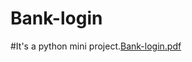 # Bank-login
#It's a python mini project.[Bank-login.pdf](https://github.com/user-attachments/files/15585850/Bank-login.pdf)
